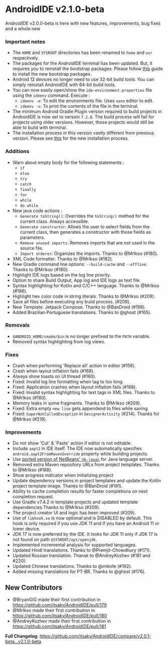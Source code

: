 # **AndroidIDE v2.1.0-beta**

AndroidIDE v2.0.0-beta is here with new features, improvements, bug fixes and a whole new 

### Important notes
- The `HOME` and `SYSROOT` directories has been renamed to `home` and `usr` respectively.
- The packages for the AndroidIDE terminal has been updated. But, it requires you to reinstall the bootstrap packages. Please follow [this](https://t.me/androidide_discussions/30564) guide to install the new bootstrap packages.
- Android 12 devices no longer need to use 32-bit build tools. You can simply reinstall AndroidIDE with 64-bit build tools.
- You can now easily open/show the `ide-environment.properties` file using the `ideenv` command. Execute :
  - `ideenv -e`: To edit the environments file. Uses `nano` editor to edit.
  - `ideenv -s`: To print the contents of the file in the terminal.
- The minimum Android Gradle Plugin version required to build projects in AndroidIDE is now set to version `7.2.0`. The build process will fail for projects using older versions. However, those projects would still be able to build with terminal.
- The installation process in this version vastly different from previous version. Please see [this](https://github.com/itsaky/androidide-build-tools#installing-in-androidide) for the new installation process.

### Additions
- Warn about empty body for the following statements :
  - `if`
  - `else`
  - `try`
  - `catch`
  - `finally`
  - `for`
  - `while`
  - `do while`
- New java code actions :
  - `Generate toString()`: Overrides the `toString()` method for the current class. Always accessible.
  - `Generate constructor`: Allows the user to select fields from the current class, then generates a constructor with those fields as parameters.
  - `Remove unused imports`: Removes imports that are not used in the source file.
  - `Import orderer`: Organizes the imports. Thanks to @MrIkso (#180).
- XML Code formatter. Thanks to @MrIkso (#182).
- New Gradle command line options: `--build-cache` and `--offline`. Thanks to @MrIkso (#180). 
- Highlight IDE logs based on the log line priority.
- Option to share Build Output, App log and IDE logs as text file.
- Syntax highlighting for Kotlin and C/C++ language. Thanks to @MrIkso (#196).
- Highlight hex color code in string literals. Thanks to @MrIkso (#209).
- Save all files before executing any build process. (#209).
- New Template: Jetpack Compose. Thanks to @BanDroid (#198).
- Added Brazilian Portuguese translations. Thanks to @ghost (#165).

### Removals
- `$ANDROID_HOME/cmake/bin` is no longer prefixed to the `PATH` variable.
- Removed syntax highlighting from log views.

### Fixes
- Crash when performing 'Replace all' action in editor (#158).
- Crash when layout inflation fails (#168). 
- Always show toasts on UI thread (#160).
- Fixed: Invalid log line formatting when tag to too long.
- Fixed: Application crashes when layout inflation fails (#168).
- Fixed: Invalid syntax highlighting for text tags in XML files. Thanks to @MrIkso (#180).
- Memory leaks in some fragments. Thanks to @MrIkso (#209).
- Fixed: Extra empty `new line` gets appendend to files while saving.
- Fixed: `SuperNotCalledException` in `DesignerActivity` (#214). Thanks for @MrIkso (#219).

### Improvements
- Do not show 'Cut' & 'Paste' action if editor is not editable.
- Include `aapt2` in IDE itself. The IDE now automatically specifies `android.aapt2FromMavenOverride` property while building projects.
- Use [ported version of NetBeans' `nb-javac`](https://github.com/itsaky/nb-javac-android) for Java language server.
- Removed extra Maven repository URLs from project templates. Thanks to @MrIkso (#188).
- Show progress indicator when initializing project
- Update dependency versions in project templates and update the Kotlin project template image. Thanks to @BanDroid (#191).
- Ability to cache completion results for faster completions on next completion request.
- Use Gradle v7.4.2 in template projects and updated template dependencies Thanks to @MrIkso (#209).
- The project creator UI and logic has been improved (#209).
- Use of `libhook.so` is now optional and is DISABLED by default. This hook is only required if you use JDK 11 and if you have an Android 11 or lower device.
- JDK 17 is now preferred by the IDE. It looks for JDK 11 only if JDK 17 is not found on path `$SYSROOT/opt/openjdk`.
- Implemented incremental analysis for supported languages.
- Updated Hindi translations. Thanks to @Premjit-Chowdhury (#171).
- Updated Russian translation. Thansk to @AndreyKozhev (#181 and #220).
- Updated Chinese translations. Thanks to @mikofe (#192).
- Added missing translations for PT-BR. Thanks to @ghost (#176).

## New Contributors
* @BryanGIG made their first contribution in https://github.com/itsaky/AndroidIDE/pull/179
* @MrIkso made their first contribution in https://github.com/itsaky/AndroidIDE/pull/180
* @AndreyKozhev made their first contribution in https://github.com/itsaky/AndroidIDE/pull/181

**Full Changelog**: https://github.com/itsaky/AndroidIDE/compare/v2.0.1-beta...v2.1.0-beta